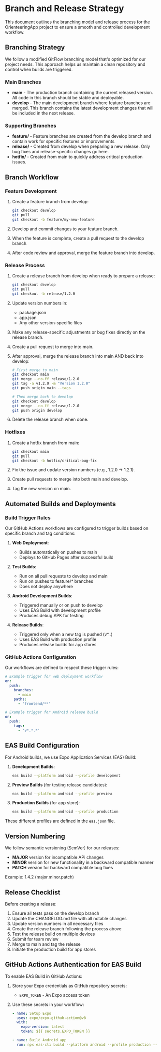 # Branch and Release Strategy

This document outlines the branching model and release process for the OrienteeringApp project to ensure a smooth and controlled development workflow.

## Branching Strategy

We follow a modified GitFlow branching model that's optimized for our project needs. This approach helps us maintain a clean repository and control when builds are triggered.

### Main Branches

- **main** - The production branch containing the current released version. All code in this branch should be stable and deployable.
- **develop** - The main development branch where feature branches are merged. This branch contains the latest development changes that will be included in the next release.

### Supporting Branches

- **feature/<feature-name>** - Feature branches are created from the develop branch and contain work for specific features or improvements.
- **release/<version>** - Created from develop when preparing a new release. Only bug fixes and release-specific changes go here.
- **hotfix/<issue>** - Created from main to quickly address critical production issues.

## Branch Workflow

### Feature Development

1. Create a feature branch from develop:
   ```bash
   git checkout develop
   git pull
   git checkout -b feature/my-new-feature
   ```

2. Develop and commit changes to your feature branch.

3. When the feature is complete, create a pull request to the develop branch.

4. After code review and approval, merge the feature branch into develop.

### Release Process

1. Create a release branch from develop when ready to prepare a release:
   ```bash
   git checkout develop
   git pull
   git checkout -b release/1.2.0
   ```

2. Update version numbers in:
   - package.json
   - app.json
   - Any other version-specific files

3. Make any release-specific adjustments or bug fixes directly on the release branch.

4. Create a pull request to merge into main.

5. After approval, merge the release branch into main AND back into develop:
   ```bash
   # First merge to main
   git checkout main
   git merge --no-ff release/1.2.0
   git tag -a v1.2.0 -m "Version 1.2.0"
   git push origin main --tags
   
   # Then merge back to develop
   git checkout develop
   git merge --no-ff release/1.2.0
   git push origin develop
   ```

6. Delete the release branch when done.

### Hotfixes

1. Create a hotfix branch from main:
   ```bash
   git checkout main
   git pull
   git checkout -b hotfix/critical-bug-fix
   ```

2. Fix the issue and update version numbers (e.g., 1.2.0 → 1.2.1).

3. Create pull requests to merge into both main and develop.

4. Tag the new version on main.

## Automated Builds and Deployments

### Build Trigger Rules

Our GitHub Actions workflows are configured to trigger builds based on specific branch and tag conditions:

1. **Web Deployment**:
   - Builds automatically on pushes to main
   - Deploys to GitHub Pages after successful build

2. **Test Builds**:
   - Run on all pull requests to develop and main
   - Run on pushes to feature/* branches
   - Does not deploy anywhere

3. **Android Development Builds**:
   - Triggered manually or on push to develop
   - Uses EAS Build with development profile
   - Produces debug APK for testing

4. **Release Builds**:
   - Triggered only when a new tag is pushed (v*.*.*)
   - Uses EAS Build with production profile
   - Produces release builds for app stores

### GitHub Actions Configuration

Our workflows are defined to respect these trigger rules:

```yaml
# Example trigger for web deployment workflow
on:
  push:
    branches:
      - main
    paths:
      - 'frontend/**'

# Example trigger for Android release build
on:
  push:
    tags:
      - 'v*.*.*'
```

## EAS Build Configuration

For Android builds, we use Expo Application Services (EAS) Build:

1. **Development Builds**:
   ```bash
   eas build --platform android --profile development
   ```

2. **Preview Builds** (for testing release candidates):
   ```bash
   eas build --platform android --profile preview
   ```

3. **Production Builds** (for app store):
   ```bash
   eas build --platform android --profile production
   ```

These different profiles are defined in the `eas.json` file.

## Version Numbering

We follow semantic versioning (SemVer) for our releases:

- **MAJOR** version for incompatible API changes
- **MINOR** version for new functionality in a backward compatible manner
- **PATCH** version for backward compatible bug fixes

Example: 1.4.2 (major.minor.patch)

## Release Checklist

Before creating a release:

1. Ensure all tests pass on the develop branch
2. Update the CHANGELOG.md file with all notable changes
3. Update version numbers in all necessary files
4. Create the release branch following the process above
5. Test the release build on multiple devices
6. Submit for team review
7. Merge to main and tag the release
8. Initiate the production build for app stores

## GitHub Actions Authentication for EAS Build

To enable EAS Build in GitHub Actions:

1. Store your Expo credentials as GitHub repository secrets:
   - `EXPO_TOKEN` - An Expo access token

2. Use these secrets in your workflow:
   ```yaml
   - name: Setup Expo
     uses: expo/expo-github-action@v8
     with:
       expo-version: latest
       token: ${{ secrets.EXPO_TOKEN }}
   
   - name: Build Android app
     run: npx eas-cli build --platform android --profile production --non-interactive
   ```